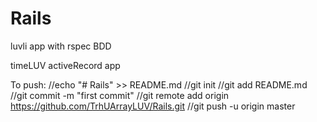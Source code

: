 # Rails

luvli
app with rspec BDD

timeLUV
activeRecord app


To push:
//echo "# Rails" >> README.md
//git init
//git add README.md
//git commit -m "first commit"
//git remote add origin https://github.com/TrhUArrayLUV/Rails.git
//git push -u origin master
